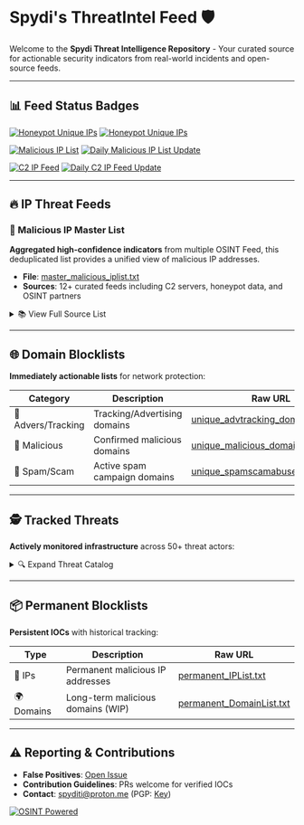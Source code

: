 # Spydi's ThreatIntel Feed 🛡️

Welcome to the **Spydi Threat Intelligence Repository** - Your curated source for actionable security indicators from real-world incidents and open-source feeds.

---

## 📊 Feed Status Badges

[![Honeypot Unique IPs](https://img.shields.io/badge/Dynamic%20Update-Honeypot_IPs-blue?style=flat-square&logo=github)](https://github.com/spydisec/spydithreatintel/actions/workflows/honeypot_ips.yml)
[![Honeypot Unique IPs](https://github.com/spydisec/spydithreatintel/actions/workflows/honeypot_ips.yml/badge.svg)](https://github.com/spydisec/spydithreatintel/actions/workflows/honeypot_ips.yml)

[![Malicious IP List](https://img.shields.io/badge/Daily_Update-Malicious_IPs-red?style=flat-square&logo=github)](https://github.com/spydisec/spydithreatintel/actions/workflows/updatemasterfeed.yml)
[![Daily Malicious IP List Update](https://github.com/spydisec/spydithreatintel/actions/workflows/updatemasterfeed.yml/badge.svg)](https://github.com/spydisec/spydithreatintel/actions/workflows/updatemasterfeed.yml)

[![C2 IP Feed](https://img.shields.io/badge/Daily_Update-C2_IPs-orange?style=flat-square&logo=github)](https://github.com/spydisec/spydithreatintel/actions/workflows/osintc2feed.yml)
[![Daily C2 IP Feed Update](https://github.com/spydisec/spydithreatintel/actions/workflows/osintc2feed.yml/badge.svg)](https://github.com/spydisec/spydithreatintel/actions/workflows/osintc2feed.yml)


---

## 🔥 IP Threat Feeds

### 📜 Malicious IP Master List
**Aggregated high-confidence indicators** from multiple OSINT Feed, this deduplicated list provides a unified view of malicious IP addresses.
- **File**: [master_malicious_iplist.txt](https://raw.githubusercontent.com/spydisec/spydithreatintel/main/master_malicious_iplist.txt)
- **Sources**: 12+ curated feeds including C2 servers, honeypot data, and OSINT partners

<details>
<summary>📚 View Full Source List</summary>

| Sources                   | Source URL                                                                 |
|---------------------------|----------------------------------------------------------------------------|
| C2 IP Feed                | [Master_C2_iplist.txt](https://raw.githubusercontent.com/spydisec/spydithreatintel/refs/heads/main/C2IPFeed/master_c2_iplist.txt) |
| Honeypot Master list      | [honeypot_iplist.txt](https://raw.githubusercontent.com/spydisec/spydithreatintel/refs/heads/main/honeypot/honeypot_iplist.txt)     |
| maltrail_scanners         | [maltrail_ips.txt](https://raw.githubusercontent.com/stamparm/maltrail/master/trails/static/mass_scanner.txt)         |
| botvrij_eu                | [botvrij_eu](https://www.botvrij.eu/data/ioclist.ip-dst.raw)                                                        |
| feodotracker              | [feodotracker](https://feodotracker.abuse.ch/downloads/ipblocklist.txt)                                                        |
| feodotracker_recommended  | [feodotracker_recommended](https://feodotracker.abuse.ch/downloads/ipblocklist_recommended.txt)                                                        |
| Blocklist_de_all          | [Blocklist_de_all](https://lists.blocklist.de/lists/all.txt)                                                        |
| ThreatView_High_Confidence| [ThreatView_High_Confidence](https://threatview.io/Downloads/IP-High-Confidence-Feed.txt)                                                        |
| IPsumLevel_7              | [IPsumLevel7](https://raw.githubusercontent.com/stamparm/ipsum/refs/heads/master/levels/7.txt)                                                        |
| CINS_Score                | [CINS_Score](https://cinsscore.com/list/ci-badguys.txt)                                                        |
| DigitalSide               | [DigitalSide](https://osint.digitalside.it/Threat-Intel/lists/latestips.txt)                                                        |
| duggytuxy                 | [duggytuxy](https://raw.githubusercontent.com/duggytuxy/malicious_ip_addresses/refs/heads/main/botnets_zombies_scanner_spam_ips.txt)                                                        |
| etnetera.cz               | [etnetera.cz](https://security.etnetera.cz/feeds/etn_aggressive.txt)                                                        |
| More coming Soon!         | [Future Updates](#)                                                        |
</details>

---

## 🌐 Domain Blocklists
**Immediately actionable lists** for network protection:

| Category                | Description                                  | Raw URL                                                                                     |
|-------------------------|----------------------------------------------|--------------------------------------------------------------------------------------------|
| 🛑 Advers/Tracking      | Tracking/Advertising domains                 | [unique_advtracking_domains.txt](https://raw.githubusercontent.com/.../unique_advtracking_domains.txt) |
| 🎯 Malicious            | Confirmed malicious domains                  | [unique_malicious_domains.txt](https://raw.githubusercontent.com/.../unique_malicious_domains.txt)     |
| 🔫 Spam/Scam            | Active spam campaign domains                 | [unique_spamscamabuse_domains.txt](https://raw.githubusercontent.com/.../unique_spamscamabuse_domains.txt) |

---

## 🕵️ Tracked Threats
**Actively monitored infrastructure** across 50+ threat actors:

<details>
<summary>🔍 Expand Threat Catalog</summary>

| C2s                       | Malware                          | Botnets      |
|---------------------------|----------------------------------|--------------|
| Cobalt Strike             | AcidRain Stealer                | 7777         |
| Metasploit Framework      | Misha Stealer (AKA Grand Misha) | BlackNET     |
| Covenant                  | Patriot Stealer                 | Doxerina     |
| Mythic                    | RAXNET Bitcoin Stealer          | Scarab       |
| Brute Ratel C4            | Titan Stealer                   | 63256        |
| Posh                      | Collector Stealer               | Kaiji        |
| Sliver                    | Mystic Stealer                  | MooBot       |
| Deimos                    | Gotham Stealer                  | Mozi         |
| PANDA                     | Meduza Stealer                  |              |
| NimPlant C2               | Quasar RAT                      |              |
| Havoc C2                  | ShadowPad                       |              |
| Caldera                   | AsyncRAT                        |              |
| Empire                    | DcRat                           |              |
| Ares                      | BitRAT                          |              |
| Hak5 Cloud C2             | DarkComet Trojan                |              |
| Pantegana                 | XtremeRAT Trojan                |              |
| Supershell                | NanoCore RAT Trojan             |              |
| Poseidon C2               | Gh0st RAT Trojan                |              |
| Viper C2                  | DarkTrack RAT Trojan            |              |
| Vshell                    | njRAT Trojan                    |              |
| Villain                   | Remcos Pro RAT Trojan           |              |
| Nimplant C2               | Poison Ivy Trojan               |              |
| RedGuard C2               | Orcus RAT Trojan                |              |
| Oyster C2                 | ZeroAccess Trojan               |              |
| byob C2                   | HOOKBOT Trojan                  |              |
|                           | RisePro Stealer                 |              |
|                           | NetBus Trojan                   |              |
|                           | Bandit Stealer                  |              |
|                           | Mint Stealer                    |              |
|                           | Mekotio Trojan                  |              |
|                           | Gozi Trojan                     |              |
|                           | Atlandida Stealer               |              |
|                           | VenomRAT                        |              |
|                           | Orcus RAT                       |              |
|                           | BlackDolphin                    |              |
|                           | Artemis RAT                     |              |
|                           | Godzilla Loader                 |              |
|                           | Jinx Loader                     |              |
|                           | Netpune Loader                  |              |
|                           | SpyAgent                        |              |
|                           | SpiceRAT                        |              |
|                           | Dust RAT                        |              |
|                           | Pupy RAT                        |              |
|                           | Atomic Stealer                  |              |
|                           | Lumma Stealer                   |              |
|                           | Serpent Stealer                 |              |
|                           | Axile Stealer                   |              |
|                           | Vector Stealer                  |              |
|                           | Z3us Stealer                    |              |
|                           | Rastro Stealer                  |              |
|                           | Darkeye Stealer                 |              |
|                           | AgniStealer                     |              |
|                           | Epsilon Stealer                 |              |
|                           | Bahamut Stealer                 |              |
|                           | Unam Web Panel / SilentCryptoMiner |           |
|                           | Vidar Stealer                   |              |
|                           | Kraken RAT                      |              |
|                           | Bumblebee Loader                |              |
|                           | Viper RAT                       |              |
|                           | Spectre Stealer                 |              |
</details>

---

## 📦 Permanent Blocklists
**Persistent IOCs** with historical tracking:

| Type       | Description                          | Raw URL                                                                     |
|------------|--------------------------------------|----------------------------------------------------------------------------|
| 📡 IPs     | Permanent malicious IP addresses     | [permanent_IPList.txt](https://raw.githubusercontent.com/.../permanent_IPList.txt) |
| 🌍 Domains | Long-term malicious domains (WIP)    | [permanent_DomainList.txt](https://raw.githubusercontent.com/.../permanent_DomainList.txt) |

---

## ⚠️ Reporting & Contributions
- **False Positives**: [Open Issue](https://github.com/spydisec/spydithreatintel/issues)
- **Contribution Guidelines**: PRs welcome for verified IOCs
- **Contact**: [spyditi@proton.me](mailto:spyditi@proton.me) (PGP: [Key](https://pastebin.com/igL3mGVb))

[![OSINT Powered](https://img.shields.io/badge/Intel-OSINT_Powered-yellow?style=for-the-badge)](#)

